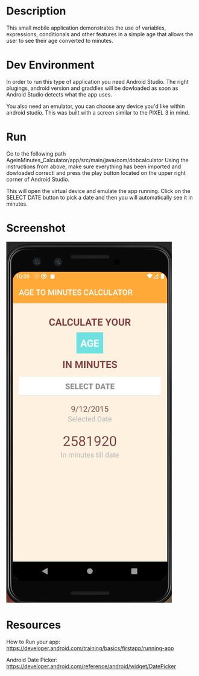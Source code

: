 # Description
This small mobile application demonstrates the use of variables, expressions, conditionals and other features in a simple age that allows the user to see their age converted to minutes.

# Dev Environment
In order to run this type of application you need Android Studio.
The right plugings, android version and graddles will be dowloaded as soon as Android Studio detects what the app uses.

You also need an emulator, you can choose any device you'd like within android studio. This was built with a screen similar to the PIXEL 3 in mind.

# Run
Go to the following path AgeinMinutes_Calculator/app/src/main/java/com/dobcalculator Using the instructions from above, make sure everything has been imported and dowloaded correctl and press the play button located on the upper right corner of Android Studio.

This will open the virtual device and emulate the app running. 
Click on the SELECT DATE button to pick a date and then you will automatically see it in minutes.

# Screenshot
![screenshot for program](ageinminutes.png)

# Resources
How to Run your app: https://developer.android.com/training/basics/firstapp/running-app

Android Date Picker: https://developer.android.com/reference/android/widget/DatePicker
